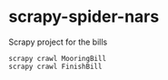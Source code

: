 # scrapy-spider-nars
Scrapy project for the bills

```
scrapy crawl MooringBill
scrapy crawl FinishBill
```
